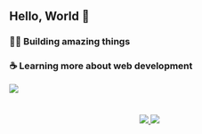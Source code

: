 ## Hello, World :metal: 

### :technologist: Building amazing things
### :coffee: Learning more about web development

<img src="https://github-readme-stats.vercel.app/api/top-langs/?username=higorcastilho&layout=compact&langs_count=8&theme=dracula" >

<h1></h1>

<div align="center">
    <a href="https://www.linkedin.com/in/higorcastilho/" target="_blank"><img src="https://img.shields.io/badge/-LinkedIn-%230077B5?style=for-the-badge&logo=linkedin&logoColor=white" target="_blank"/>
    <a href = "mailto:castilhohf@gmail.com"><img src="https://img.shields.io/badge/-Gmail-%23333?style=for-the-badge&logo=gmail&logoColor=white" target="_blank"/>
</div>

<!--
**higorcastilho/higorcastilho** is a ✨ _special_ ✨ repository because its `README.md` (this file) appears on your GitHub profile.

